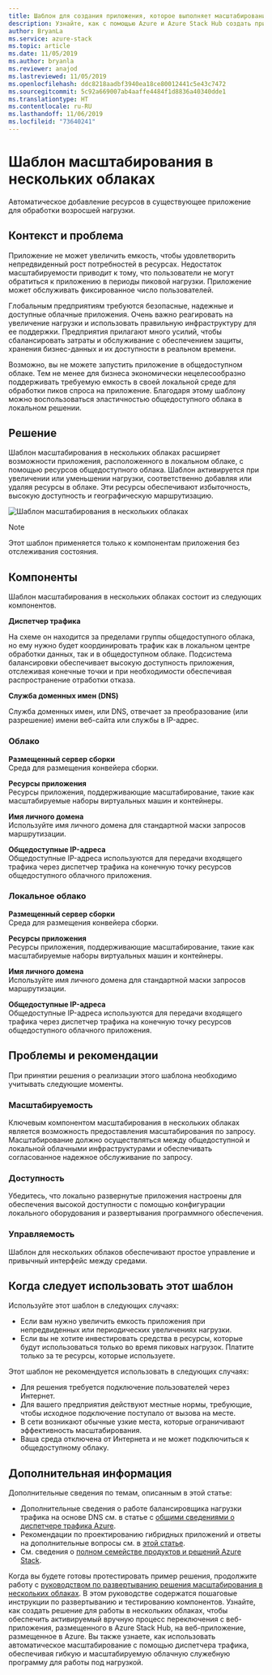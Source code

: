 ```yaml
---
title: Шаблон для создания приложения, которое выполняет масштабирование в нескольких облаках, в Azure и Azure Stack Hub.
description: Узнайте, как с помощью Azure и Azure Stack Hub создать приложение, выполняющее масштабирование в нескольких облаках.
author: BryanLa
ms.service: azure-stack
ms.topic: article
ms.date: 11/05/2019
ms.author: bryanla
ms.reviewer: anajod
ms.lastreviewed: 11/05/2019
ms.openlocfilehash: ddc8218aadbf3940ea18ce80012441c5e43c7472
ms.sourcegitcommit: 5c92a669007ab4aaffe4484f1d8836a40340dde1
ms.translationtype: HT
ms.contentlocale: ru-RU
ms.lasthandoff: 11/06/2019
ms.locfileid: "73640241"
---
```

# <a name="cross-cloud-scaling-pattern"></a>Шаблон масштабирования в нескольких облаках

Автоматическое добавление ресурсов в существующее приложение для обработки возросшей нагрузки.

## <a name="context-and-problem"></a>Контекст и проблема

Приложение не может увеличить емкость, чтобы удовлетворить непредвиденный рост потребностей в ресурсах. Недостаток масштабируемости приводит к тому, что пользователи не могут обратиться к приложению в периоды пиковой нагрузки. Приложение может обслуживать фиксированное число пользователей.

Глобальным предприятиям требуются безопасные, надежные и доступные облачные приложения. Очень важно реагировать на увеличение нагрузки и использовать правильную инфраструктуру для ее поддержки. Предприятия прилагают много усилий, чтобы сбалансировать затраты и обслуживание с обеспечением защиты, хранения бизнес-данных и их доступности в реальном времени.

Возможно, вы не можете запустить приложение в общедоступном облаке. Тем не менее для бизнеса экономически нецелесообразно поддерживать требуемую емкость в своей локальной среде для обработки пиков спроса на приложение. Благодаря этому шаблону можно воспользоваться эластичностью общедоступного облака в локальном решении.

## <a name="solution"></a>Решение

Шаблон масштабирования в нескольких облаках расширяет возможности приложения, расположенного в локальном облаке, с помощью ресурсов общедоступного облака. Шаблон активируется при увеличении или уменьшении нагрузки, соответственно добавляя или удаляя ресурсы в облаке. Эти ресурсы обеспечивают избыточность, высокую доступность и географическую маршрутизацию.

![Шаблон масштабирования в нескольких облаках](media/pattern-cross-cloud-scale/cross-cloud-scaling.png)

> [!NOTE]
> Этот шаблон применяется только к компонентам приложения без отслеживания состояния.

## <a name="components"></a>Компоненты

Шаблон масштабирования в нескольких облаках состоит из следующих компонентов.

**Диспетчер трафика**  

На схеме он находится за пределами группы общедоступного облака, но ему нужно будет координировать трафик как в локальном центре обработки данных, так и в общедоступном облаке. Подсистема балансировки обеспечивает высокую доступность приложения, отслеживая конечные точки и при необходимости обеспечивая распространение отработки отказа.

**Служба доменных имен (DNS)**  

Служба доменных имен, или DNS, отвечает за преобразование (или разрешение) имени веб-сайта или службы в IP-адрес.

### <a name="cloud"></a>Облако

**Размещенный сервер сборки**  
Среда для размещения конвейера сборки.

**Ресурсы приложения**  
Ресурсы приложения, поддерживающие масштабирование, такие как масштабируемые наборы виртуальных машин и контейнеры.

**Имя личного домена**  
Используйте имя личного домена для стандартной маски запросов маршрутизации.

**Общедоступные IP-адреса**  
Общедоступные IP-адреса используются для передачи входящего трафика через диспетчер трафика на конечную точку ресурсов общедоступного облачного приложения.  

### <a name="local-cloud"></a>Локальное облако

**Размещенный сервер сборки**  
Среда для размещения конвейера сборки.

**Ресурсы приложения**  
Ресурсы приложения, поддерживающие масштабирование, такие как масштабируемые наборы виртуальных машин и контейнеры.

**Имя личного домена**  
Используйте имя личного домена для стандартной маски запросов маршрутизации.

**Общедоступные IP-адреса**  
Общедоступные IP-адреса используются для передачи входящего трафика через диспетчер трафика на конечную точку ресурсов общедоступного облачного приложения. 

## <a name="issues-and-considerations"></a>Проблемы и рекомендации

При принятии решения о реализации этого шаблона необходимо учитывать следующие моменты.

### <a name="scalability"></a>Масштабируемость

Ключевым компонентом масштабирования в нескольких облаках является возможность предоставления масштабирования по запросу. Масштабирование должно осуществляться между общедоступной и локальной облачными инфраструктурами и обеспечивать согласованное надежное обслуживание по запросу.

### <a name="availability"></a>Доступность

Убедитесь, что локально развернутые приложения настроены для обеспечения высокой доступности с помощью конфигурации локального оборудования и развертывания программного обеспечения.

### <a name="manageability"></a>Управляемость

Шаблон для нескольких облаков обеспечивают простое управление и привычный интерфейс между средами.

## <a name="when-to-use-this-pattern"></a>Когда следует использовать этот шаблон

Используйте этот шаблон в следующих случаях:

- Если вам нужно увеличить емкость приложения при непредвиденных или периодических увеличениях нагрузки.
- Если вы не хотите инвестировать средства в ресурсы, которые будут использоваться только во время пиковых нагрузок. Платите только за те ресурсы, которые используете.

Этот шаблон не рекомендуется использовать в следующих случаях:

- Для решения требуется подключение пользователей через Интернет.
- Для вашего предприятия действуют местные нормы, требующие, чтобы исходное подключение поступало от вызова на месте.
- В сети возникают обычные узкие места, которые ограничивают эффективность масштабирования.
- Ваша среда отключена от Интернета и не может подключиться к общедоступному облаку.

## <a name="next-steps"></a>Дополнительная информация

Дополнительные сведения по темам, описанным в этой статье:
- Дополнительные сведения о работе балансировщика нагрузки трафика на основе DNS см. в статье с [общими сведениями о диспетчере трафика Azure](/azure/traffic-manager/traffic-manager-overview).
- Рекомендации по проектированию гибридных приложений и ответы на дополнительные вопросы см. в [этой статье](overview-app-design-considerations.md).
- См. сведения о [полном семействе продуктов и решений Azure Stack](/azure-stack).

Когда вы будете готовы протестировать пример решения, продолжите работу с [руководством по развертыванию решения масштабирования в нескольких облаках](solution-deployment-guide-cross-cloud-scaling.md). В этом руководстве содержатся пошаговые инструкции по развертыванию и тестированию компонентов. Узнайте, как создать решение для работы в нескольких облаках, чтобы обеспечить активируемый вручную процесс переключения с веб-приложения, размещенного в Azure Stack Hub, на веб-приложение, размещенное в Azure. Вы также узнаете, как использовать автоматическое масштабирование с помощью диспетчера трафика, обеспечивая гибкую и масштабируемую облачную служебную программу для работы под нагрузкой.
